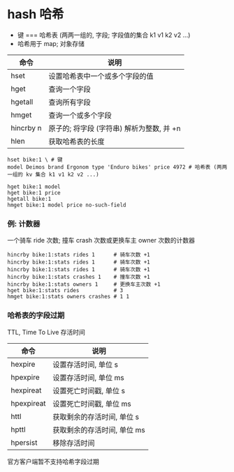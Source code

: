 # hash 哈希

- 键 === 哈希表 (两两一组的, 字段; 字段值的集合 k1 v1 k2 v2 ...)
- 哈希用于 map; 对象存储

| 命令      | 说明                                      |
| --------- | ----------------------------------------- |
| hset      | 设置哈希表中一个或多个字段的值            |
| hget      | 查询一个字段                              |
| hgetall   | 查询所有字段                              |
| hmget     | 查询一个或多个字段                        |
| hincrby n | 原子的; 将字段 (字符串) 解析为整数, 并 +n |
| hlen      | 获取哈希表的长度                          |

```shell
hset bike:1 \ # 键
model Deimos brand Ergonom type 'Enduro bikes' price 4972 # 哈希表 (两两一组的 kv 集合 k1 v1 k2 v2 ...)

hget bike:1 model
hget bike:1 price
hgetall bike:1
hmget bike:1 model price no-such-field
```

### 例: 计数器

一个骑车 ride 次数; 撞车 crash 次数或更换车主 owner 次数的计数器

```shell
hincrby bike:1:stats rides 1      # 骑车次数 +1
hincrby bike:1:stats rides 1      # 骑车次数 +1
hincrby bike:1:stats rides 1      # 骑车次数 +1
hincrby bike:1:stats crashes 1    # 撞车次数 +1
hincrby bike:1:stats owners 1     # 更换车主次数 +1
hget bike:1:stats rides           # 3
hmget bike:1:stats owners crashes # 1 1
```

### 哈希表的字段过期

TTL, Time To Live 存活时间

| 命令       | 说明                        |
| ---------- | --------------------------- |
| hexpire    | 设置存活时间, 单位 s        |
| hpexpire   | 设置存活时间, 单位 ms       |
| hexpireat  | 设置死亡时间戳, 单位 s      |
| hpexpireat | 设置死亡时间戳, 单位 ms     |
| httl       | 获取剩余的存活时间, 单位 s  |
| hpttl      | 获取剩余的存活时间, 单位 ms |
| hpersist   | 移除存活时间                |

官方客户端暂不支持哈希字段过期
